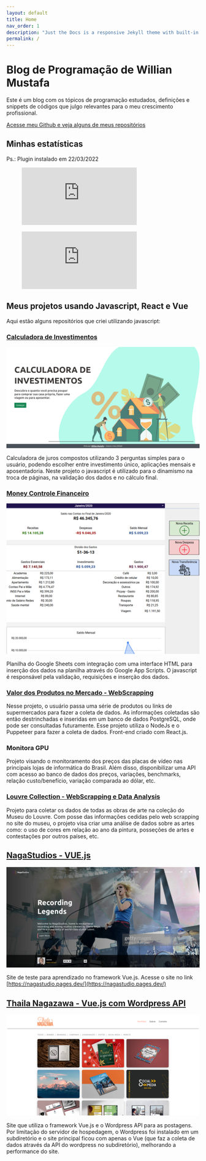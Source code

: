 ```yaml
---
layout: default
title: Home
nav_order: 1
description: "Just the Docs is a responsive Jekyll theme with built-in search that is easily customizable and hosted on GitHub Pages."
permalink: /
---
```


# Blog de Programação de Willian Mustafa

Este é um blog com os tópicos de programação estudados, definições e snippets de códigos que julgo relevantes para o meu crescimento profissional.

[Acesse meu Github e veja alguns de meus repositórios](https://github.com/willmustafa)

## Minhas estatísticas

Ps.: Plugin instalado em 22/03/2022

<figure><embed src="https://wakatime.com/share/@e3b16052-c243-43a6-a933-02d4f02c4bb1/e93a6ecd-4882-42e0-8034-2816ca34129a.svg"></figure>

<figure><embed src="https://wakatime.com/share/@e3b16052-c243-43a6-a933-02d4f02c4bb1/a4cf380a-f8ff-4c25-93c1-21bf99f38d66.svg"></embed></figure>

## Meus projetos usando Javascript, React e Vue

Aqui estão alguns repositórios que criei utilizando javascript:

### [Calculadora de Investimentos](https://github.com/willmustafa/Calculadora-Investimentos)

![](https://github.com/willmustafa/Calculadora-Investimentos/raw/main/images/screenshot.png?raw=true)

Calculadora de juros compostos utilizando 3 perguntas simples para o usuário, podendo escolher entre investimento único, aplicações mensais e aposentadoria. Neste projeto o javascript é utilizado para o dinamismo na troca de páginas, na validação dos dados e no cálculo final.

### [Money Controle Financeiro](https://github.com/willmustafa/money-controle-financeiro)

![](https://github.com/willmustafa/money-controle-financeiro/raw/master/resources/planilha.png?raw=true)

Planilha do Google Sheets com integração com uma interface HTML para inserção dos dados na planilha através do Google App Scripts. O javascript é responsável pela validação, requisições e inserção dos dados.

### [Valor dos Produtos no Mercado - WebScrapping](https://github.com/willmustafa/ValorMercado-WebScraping)

Nesse projeto, o usuário passa uma série de produtos ou links de supermercados para fazer a coleta de dados. As informações coletadas são então destrinchadas e inseridas em um banco de dados PostgreSQL, onde pode ser consultadas futuramente. Esse projeto utiliza o NodeJs e o Puppeteer para fazer a coleta de dados. Front-end criado com React.js.

### Monitora GPU

Projeto visando o monitoramento dos preços das placas de vídeo nas principais lojas de informática do Brasil. Além disso, disponibilizar uma API com acesso ao banco de dados dos preços, variações, benchmarks, relação custo/benefício, variação comparada ao dólar, etc.

### [Louvre Collection - WebScrapping e Data Analysis](https://github.com/willmustafa/LouvreCollection-DataAnalysis)

Projeto para coletar os dados de todas as obras de arte na coleção do Museu do Louvre. Com posse das informações cedidas pelo web scrapping no site do museu, o projeto visa criar uma análise de dados sobre as artes como: o uso de cores em relação ao ano da pintura, posseções de artes e contestações por outros países, etc.

## [NagaStudios - VUE.js](https://github.com/willmustafa/NagaStudio-VUE)

![](https://github.com/willmustafa/NagaStudio-VUE/blob/master/resources/screenshot.png?raw=true)

Site de teste para aprendizado no framework Vue.js. Acesse o site no link [https://nagastudio.pages.dev/](https://nagastudio.pages.dev/)

## [Thaila Nagazawa - Vue.js com Wordpress API](https://thailanagazawa.com.br/)

![](https://github.com/willmustafa/learning/blob/master/assets/images/thaila-nagazawa.png?raw=true)

Site que utiliza o framework Vue.js e o Wordpress API para as postagens. Por limitação do servidor de hospedagem, o Wordpress foi instalado em um subdiretório e o site principal ficou com apenas o Vue (que faz a coleta de dados através da API do wordpress no subdiretório), melhorando a performance do site.